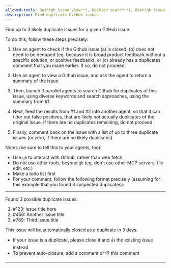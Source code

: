 ```yaml
---
allowed-tools: Bash(gh issue view:*), Bash(gh search:*), Bash(gh issue list:*), Bash(gh api:*), Bash(gh issue comment:*), Task
description: Find duplicate GitHub issues
---
```


Find up to 3 likely duplicate issues for a given GitHub issue.

To do this, follow these steps precisely:

1. Use an agent to check if the Github issue (a) is closed, (b) does not need to be deduped (eg. because it is broad product feedback without a specific solution, or positive feedback), or (c) already has a duplicates comment that you made earlier. If so, do not proceed.

2. Use an agent to view a Github issue, and ask the agent to return a summary of the issue

3. Then, launch 3 parallel agents to search Github for duplicates of this issue, using diverse keywords and search approaches, using the summary from #1

4. Next, feed the results from #1 and #2 into another agent, so that it can filter out false positives, that are likely not actually duplicates of the original issue. If there are no duplicates remaining, do not proceed.

5. Finally, comment back on the issue with a list of up to three duplicate issues (or zero, if there are no likely duplicates)

Notes (be sure to tell this to your agents, too):

- Use `gh` to interact with Github, rather than web fetch
- Do not use other tools, beyond `gh` (eg. don't use other MCP servers, file edit, etc.)
- Make a todo list first
- For your comment, follow the following format precisely (assuming for this example that you found 3 suspected duplicates):

---
Found 3 possible duplicate issues:

1. #123: Issue title here
2. #456: Another issue title  
3. #789: Third issue title

This issue will be automatically closed as a duplicate in 3 days.

- If your issue is a duplicate, please close it and 👍 the existing issue instead
- To prevent auto-closure, add a comment or 👎 this comment

---
